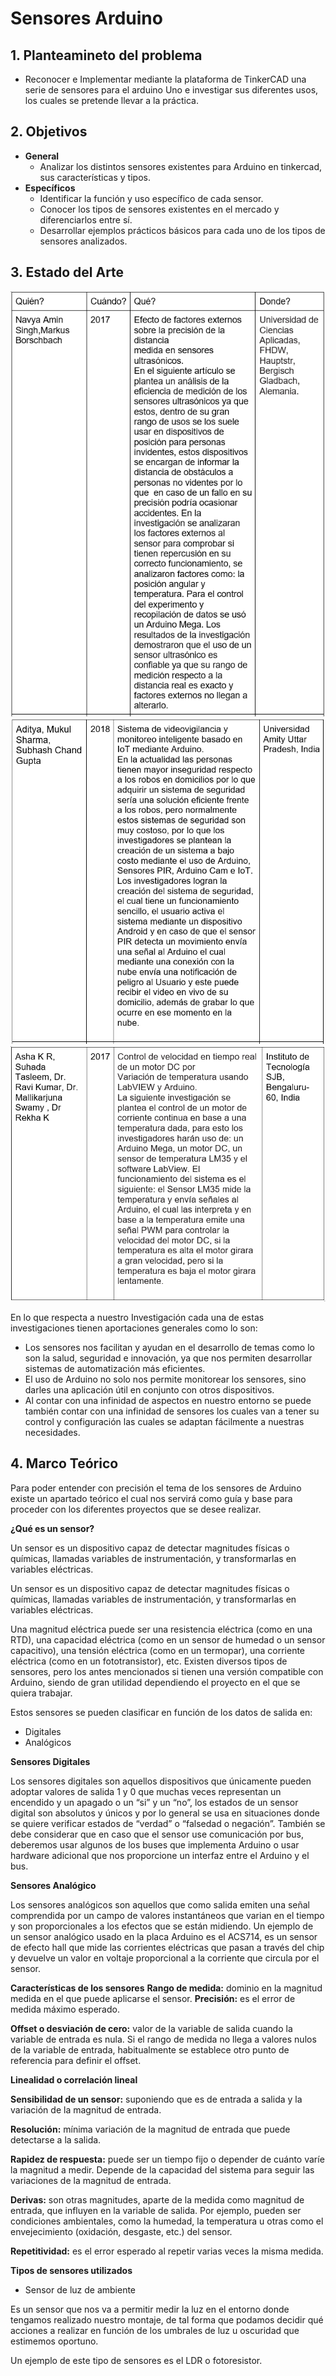 # Sensores Arduino

## 1. Planteamineto del problema
 - Reconocer e Implementar mediante la plataforma de TinkerCAD una serie de sensores para el arduino Uno e investigar sus diferentes usos, los cuales se pretende llevar a la práctica.

## 2. Objetivos
- **General**
  - Analizar los distintos sensores existentes para Arduino en tinkercad, sus características y tipos.
- **Específicos**
  - Identificar la función y uso específico de cada sensor.
  - Conocer los tipos de sensores existentes en el mercado y diferenciarlos entre sí.
  - Desarrollar ejemplos prácticos básicos para cada uno de los tipos de sensores analizados.

## 3. Estado del Arte
![](img/1.png)
![](img/2.png)
![](img/3.png)

En lo que respecta a nuestro Investigación cada una de estas investigaciones tienen aportaciones generales como lo son:

 - Los sensores nos facilitan y ayudan en el desarrollo de temas como lo son la salud, seguridad e innovación, ya que nos permiten  desarrollar sistemas de automatización más eficientes.
 - El uso de Arduino no solo nos permite monitorear los sensores, sino darles una aplicación útil en conjunto con otros dispositivos.
 - Al contar con una infinidad de aspectos en nuestro entorno se puede también contar con una infinidad de sensores los cuales van a tener su control y configuración las cuales se adaptan fácilmente a nuestras necesidades.
 
## 4. Marco Teórico
Para poder entender con precisión el tema de  los sensores de Arduino existe un apartado teórico el cual nos servirá como guía y base para proceder con los diferentes proyectos que se desee realizar.
 
**¿Qué es un sensor?**

 Un sensor es un dispositivo capaz de detectar magnitudes físicas o químicas, llamadas variables de instrumentación, y transformarlas en variables eléctricas.

Un sensor es un dispositivo capaz de detectar magnitudes físicas o químicas, llamadas variables de instrumentación, y transformarlas en variables eléctricas.

Una magnitud eléctrica puede ser una resistencia eléctrica (como en una RTD), una capacidad eléctrica (como en un sensor de humedad o un sensor capacitivo), una tensión eléctrica (como en un termopar), una corriente eléctrica (como en un fototransistor), etc.
Existen diversos tipos de sensores, pero los antes mencionados si tienen una versión compatible con Arduino, siendo de gran utilidad dependiendo el proyecto en el que se quiera trabajar. 

Estos sensores se pueden clasificar en función de los datos de salida en:
- Digitales
- Analógicos

**Sensores Digitales**

Los sensores digitales son aquellos dispositivos que únicamente pueden adoptar valores de salida 1 y 0 que muchas veces representan un encendido y un apagado o un “si” y un “no”, los estados de un sensor digital son absolutos y únicos y por lo general se usa en situaciones donde se quiere verificar estados de “verdad” o “falsedad o negación”. 
También se debe considerar que en caso que el sensor use comunicación por bus, deberemos usar algunos de los buses que implementa Arduino o usar hardware adicional que nos proporcione un interfaz entre el Arduino y el bus.

**Sensores Analógico**

Los sensores analógicos son aquellos que como salida emiten una señal comprendida por un campo de valores instantáneos que varian en el tiempo y son proporcionales a los efectos que se están midiendo. 
Un ejemplo de un sensor analógico usado en la placa Arduino es el ACS714, es un sensor de efecto hall que mide las corrientes eléctricas que pasan a través del chip y devuelve un valor en voltaje proporcional a la corriente que circula por el sensor.

**Características de  los sensores**
**Rango de medida:** dominio en la magnitud medida en el que puede aplicarse el sensor.
**Precisión:** es el error de medida máximo esperado.

**Offset o desviación de cero:** valor de la variable de salida cuando la variable de entrada es nula. Si el rango de medida no llega a valores nulos de la variable de entrada, habitualmente se establece otro punto de referencia para definir el offset.

**Linealidad o correlación lineal**

**Sensibilidad de un sensor:** suponiendo que es de entrada a salida y la variación de la magnitud de entrada.

**Resolución:** mínima variación de la magnitud de entrada que puede detectarse a la salida.

**Rapidez de respuesta:** puede ser un tiempo fijo o depender de cuánto varíe la magnitud a medir. Depende de la capacidad del sistema para seguir las variaciones de la magnitud de entrada.

**Derivas:** son otras magnitudes, aparte de la medida como magnitud de entrada, que influyen en la variable de salida. Por ejemplo, pueden ser condiciones ambientales, como la humedad, la temperatura u otras como el envejecimiento (oxidación, desgaste, etc.) del sensor.

**Repetitividad:** es el error esperado al repetir varias veces la misma medida.

**Tipos de sensores utilizados**
 - Sensor de luz de ambiente

Es un sensor que nos va a permitir medir la luz en el entorno donde tengamos realizado nuestro montaje, de tal forma que podamos decidir qué acciones a realizar en función de los umbrales de luz u oscuridad que estimemos oportuno.  

Un ejemplo de este tipo de sensores es el LDR o fotoresistor.


